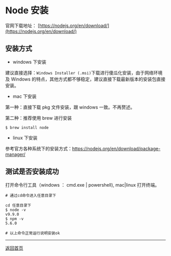 # Node 安装

官网下载地址： [https://nodejs.org/en/download/](https://nodejs.org/en/download/)

## 安装方式

* windows 下安装

建议直接选择：`Windows Installer (.msi)`下载进行傻瓜化安装，由于网络环境及 Windows 的特点，其他方式都不够稳定，建议直接下载最新版本的安装包直接安装。

* mac 下安装

第一种：直接下载 pkg 文件安装，跟 windows 一致。不再赘述。

第二种：推荐使用 brew 进行安装

```shell
$ brew install node
```

* linux 下安装

参考官方各种系统下的安装方式：https://nodejs.org/en/download/package-manager/

## 测试是否安装成功

打开命令行工具（windows ： cmd.exe | powershell), mac|linux 打开终端。

```shell
# 通过cd命令进入任意目录下

cd 任意目录下
$ node -v
v9.9.0
$ npm -v
5.6.0

# 以上命令正常运行说明安装ok
```

---

[返回首页](../readme.md)
